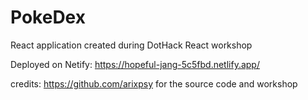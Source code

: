 # PokeDex
 React application created during DotHack React workshop

 Deployed on Netify: https://hopeful-jang-5c5fbd.netlify.app/

credits: https://github.com/arixpsy for the source code and workshop
